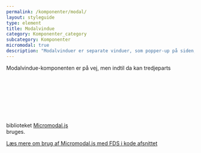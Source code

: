 ```yaml
---
permalink: /komponenter/modal/
layout: styleguide
type: element
title: Modalvindue
category: Komponenter_category
subcategory: Komponenter
micromodal: true
description: "Modalvinduer er separate vinduer, som popper-up på siden, når du aktiverer dem."
---
```


<div class="alert alert-info">
    <div class="alert-body">
        <p class="alert-text">Modalvindue-komponenten er på vej, men indtil da kan tredjeparts biblioteket <a href="https://micromodal.now.sh/" class="icon-link">Micromodal.js<svg class="icon-svg" focusable="false" aria-hidden="true" ><use xlink:href="#open-in-new"></use></svg></a> bruges.</p>
        <p class="alert-text mt-4"><a href="/kode/plugins/micromodal/">Læs mere om brug af Micromodal.js med FDS i kode afsnittet</a></p>
    </div>
</div>

